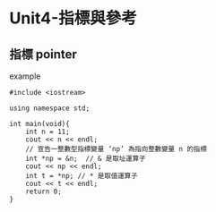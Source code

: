# Unit4-指標與參考

## 指標 pointer

example

    #include <iostream>

    using namespace std;

    int main(void){
        int n = 11;
        cout << n << endl;
        // 宣告一整數型指標變量 ‘np’ 為指向整數變量 n 的指標
        int *np = &n;  // & 是取址運算子
        cout << np << endl;
        int t = *np; // * 是取值運算子
        cout << t << endl;
        return 0;
    }